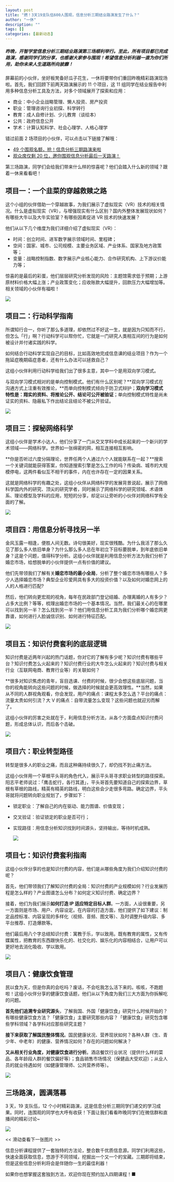 ```yaml
---
layout: post
title: "燃！3天19支队伍600人围观，信息分析三期结业路演发生了什么？"
author: "一休"
description: ""
tags: []
categories: [最新动态]
---
```


##### 昨晚，开智学堂信息分析三期结业路演第三场顺利举行。至此，所有项目都已完成路演，感谢同学们的分享，也感谢大家参与围观！希望信息分析利器一直为你们所用，助你未来人生道路所向披靡！

屏幕前的小伙伴，坐好板凳备好瓜子花生，一休将要带你们重回昨晚精彩路演现场啦。首先，我们回顾下前两天路演展示的 11 个项目，这 11 组同学在结业报告中利用多种信息分析工具及方法，对多个领域展开了探索和应用：

- 商业：中小企业战略管理、懒人投资、房产投资
- 职业：管理咨询行业初探、科学转行
- 教育：成人自修计划、少儿教育（谈绘本）
- 公共：政府信息公开
- 学术：计算认知科学、社会心理学、人格心理学

错过前面 2 场项目的小伙伴，可以点击以下链接了解哦：

- [49 个围观名额，抢！信息分析三期路演来啦](https://mp.weixin.qq.com/s?__biz=MzA4ODM4ODQ3MQ==&mid=2651939923&idx=1&sn=534da6d8f7d8371e64f381442423b321&scene=21&token=2122536507&lang=zh_CN#wechat_redirect)
- [观众席仅剩 20 位，邀你围观信息分析最后一天路演！](https://mp.weixin.qq.com/s?__biz=MzA4ODM4ODQ3MQ==&mid=2651939940&idx=2&sn=4d0b1b1f0d809710d45fbb055a4863d0&scene=21&token=2122536507&lang=zh_CN#wechat_redirect)

第三场路演，同学们会给我们带来什么样的惊喜呢？他们会踏入什么新的领域？跟着一休来看看吧！

## 项目一：一个韭菜的穿越救赎之路

这个小组的伙伴借助一个穿越故事，为我们展示了虚拟现实（VR）技术的相关情况。什么是虚拟现实（VR），与增强现实有什么区别？国内外整体发展现状如何？有哪些大牛以及大牛实验室？有哪些因素促进 VR 技术的快速发展？

他们从以下几个维度为我们详细介绍了虚拟现实（VR）：

- 时间：创立时间、进军数字展示领域时间、里程碑；
- 空间：国家、城市、公司规模、主要业务区域、产业体系、国家及地方政策等；
- 变量：战略控制指数、数字展示产业核心能力、合作研究机构、上下游议价能力等；

惊喜的是最后的彩蛋，他们层层研究分析发现的风险：主题馆需求低于预期；上游原材料价格大幅上涨；产业政策变化；应收账款大幅提升，回款压力大幅增加等。相关领域的小伙伴有福啦！

![](https://ws1.sinaimg.cn/large/006tNc79ly1fzxuyv5dr8j30gw09bteq.jpg)

## 项目二：行动科学指南

所谓知行合一，你听了那么多道理，却依然过不好这一生，就是因为只知而不行，但怎么「行」啊？行动科学可以帮你忙，它就是一门研究人类相互间的行为是如何被设计并付诸实践的科学。

如何结合行动科学实现自己的目标，比如高效地完成信息课的结业项目？作为一个拖延症晚期癌症患者，还有什么办法可以拯救自己？

这组小伙伴利用行动科学给我们出了很多主意，其中一个是用双向学习模式。

与双向学习模式相对的是单向控制模式。他们有什么区别呢？**双向学习模式在沟通方式上注重有效推论，**而单向控制模式倾向于防卫式辩护；**双向学习模式特性是：翔实的资料、将推论公开、结论可公开被验证**；单向控制模式特性是尚未证实的资料、隐蔽私下作出结论且结论不被公开验证。

![](https://ws2.sinaimg.cn/large/006tNc79ly1fzxuzszjcjj30gw09padh.jpg)

## 项目三：探秘网络科学

这组小伙伴是学术小达人，他们分享了一门从交叉学科中成长起来的一个新兴的学术领域——网络科学。世界如一张绵密的网，相互连接相互影响。

**你是否听过六度分隔理论，世界任两个人通过六个人就能联系在一起？**搜索一个关键词就能获得答案，你知道搜索引擎是怎么工作的吗？传染病、城市的大规模停电，这两件看似互不相干的事件，内在也许存在一定的因果关系。

这就是网络科学的有趣之处，这组小伙伴从网络科学的发展背景说起，展示了网络科学国内外的研究、顶尖的研究学者，同时展示了网络科学的研究领域、术语体系、理论模型及学科的应用，短短的分享，却足以让旁听的小伙伴对网络科学有全面的了解。

![](https://ws1.sinaimg.cn/large/006tNc79ly1fzxv0dtaw6j30gv09c0y3.jpg)

## 项目四：用信息分析寻找另一半

金风玉露一相逢，便胜人间无数。诗句很美好，现实很残酷。为什么我活了那么久见了那么多人依旧单身？为什么那么多人总在年初立下目标要脱单，到年底依旧单身？这是个问题，值得科学分析。这组小伙伴就是利用信息分析方法为我们分析了婚恋市场，给想脱单的小伙伴提供一点有价值的建议。

他们先带领我们了解有关**婚恋市场的最小全局**，分析了整个婚恋市场有哪些人？多少人选择婚恋市场？典型企业珍爱网具有多大的投资价值？以及如何对婚恋网上的人的人格进行匹配?

然后，他们转向更宏观的视角，每年在民政部门登记结婚、办理离婚的人有多少？占多大比例？等等，梳理出婚恋市场的一个基本情况。当然，我们最关心的在哪里可以找到另一半？怎么找到另一半？他们用信息分析工具为我们分析哪个婚恋网更靠谱，如何进行人脸诚信识别、如何进行特征匹配。

![](https://ws4.sinaimg.cn/large/006tNc79ly1fzxv1akzryj30gt09qgou.jpg)

## 项目五：知识付费套利的底层逻辑

知识付费是近两年兴起的热门话题，你对它的了解有多少呢？知识付费有哪些平台？知识付费怎么火起来的？知识付费行业的大牛怎么火起来的？知识付费与相关行业（互联网电商、教育行业等）的关联如何？

**很多对知识焦虑的青年，盲目选课、付费的时候，很少会想这些底层问题，当你的视角能转向这些问题的时候，做选择的时候就会更高效理性。**当然，如果从不同的人群视角观看，你会发现，用户的痛点：课程太多怎么选？平台的痛点：流量太贵如何引流？大 V 的痛点：自带流量怎么变现？这些问题也就迎刃而解了。

这组小伙伴的厉害之处就在于，利用信息分析方法，从各个方面盘点知识付费问题，形成总体认识，而后各个击破。

![](https://ws1.sinaimg.cn/large/006tNc79ly1fzxv21kd9aj30h20bpn39.jpg)

## 项目六：职业转型路径

转型是很多人的职业之痛，而且这种痛持续很久了，却仍找不到止痛方法。

这组小伙伴用一个草根平头哥的角色代入，展示平头哥寻求职业转型的路径探索。阳志平老师说过：「鹰击蛇行，各行其道」，平头哥首先要知道自己的探索边界，草根有草根的路线，精英有精英的路线，明白这些会少走很多弯路。确定边界，平头哥就将问题转向职业规划了，步骤如下：

- 锁定职业：了解自己的内在驱动、能力图谱、价值变现；

- 交叉验证：验证锁定的职业是否可行；

- 实现路径：用信息分析知识找到时间源头，坚持输出，等待时机成熟。

  ![](https://ws2.sinaimg.cn/large/006tNc79ly1fzxv2nqxxuj30i109w77c.jpg)

## 项目七：知识付费套利指南

这组小伙伴分享的也是知识付费的内容，他们是从哪些角度为我们介绍知识付费的呢？

首先，他们带领我们了解知识付费的全局：知识付费的产业规模如何？行业发展历程是怎么样的？产业图谱怎么分布？如何定义知识付费、确定边界？

接着，他们为我们展示**如何打造 IP 适应特定目标人群**。一方面，人设很重要，另一方面则是市场、用户、内容设定。在内容的打造方面，他们提供了如下建议：制定品控标准、内容呈现的多样化（视频、音频、图文等）、及时调整升级内容、多平台推荐、打造爆款等。

他们最后用八个字总结知识付费：寓教于乐，学以致用。既有教育的属性，又有传媒属性，把教育的东西跟快乐化的、社交化的、娱乐化的内容相结合，让用户可以更好地去消化吸收、学以致用。

![](https://ws1.sinaimg.cn/large/006tNc79ly1fzxv3hxwr8j30hd08bq56.jpg)

## 项目八：健康饮食管理

民以食为天，但是你真的会吃吗？废话，不会吃我怎么活下来的。咳咳，不跑题啦！这组小伙伴分享的健康饮食话题，他们从以下角度为我们三大方面为你拆解吃的问题。

**首先他们追溯专业研究源头**，了解我国、外国「健康饮食」研究什么时候开始的？有哪些健康饮食方法？「健康饮食」主要研究那些内容？「健康饮食」研究包含哪些学科领域？各学科对应那些研究主题？

**接下来获取了解国民整体情况**。国民健康状况、营养现状如何？各种人群（生、青少年、中老年）的健康、营养情况如何？存在的问题如何解决？

**又从相关行业角度，对健康饮食进行分析**。酒店餐饮行业状况（提供什么样的菜品、各年龄段人群的餐饮偏好等）；食品销售市场情况（保健品大受欢迎）；从业人员的就业待遇如何（如健康管理师、公共营养师等）。

![](https://ws3.sinaimg.cn/large/006tNc79ly1fzxv4kkbimj30gm08sjtc.jpg)

## 三场路演，圆满落幕

3 天，19 支队伍，12 个小时精彩路演，这是信息分析三期同学们递交的学习成果。同时，连围观的同学也大呼有收获！下面让我们看看昨晚同学们在微信群和直播间的精彩讨论~

![](https://ws3.sinaimg.cn/large/006tNc79ly1fzxv5nm0w0j30ip0jgn49.jpg)

<< 滑动查看下一张图片 >>

信息分析课程提供了一套独特的方法论，整合数千优质信息源。同学们利用这些，快速全面获取信息，悠游于不同领域，挖掘出一个又一个的宝藏。三期即将结束，但是这些信息分析利将会是伴随你一生的最佳利器！

如果你也想掌握这套独到方法，欢迎你现在预约加入四期课程！■
